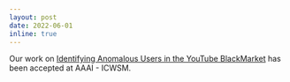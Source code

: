 ```yaml
---
layout: post
date: 2022-06-01
inline: true
---
```

Our work on [Identifying Anomalous Users in the YouTube BlackMarket](https://ojs.aaai.org/index.php/ICWSM/article/view/19280/19052) has been accepted at AAAI - ICWSM.

